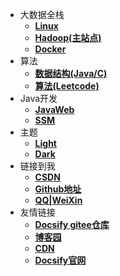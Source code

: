 <!-- _navbar.md -->
* 大数据全栈
  * [**Linux**](http://120.53.89.168:114/index.html)
  * [**Hadoop(主站点)**](http://120.53.89.168:115/index.html)
  * [**Docker**](http://120.53.89.168:116/index.html)
* 算法
  * [**数据结构(Java/C)**](http://120.53.89.168:131/index.html)
  * [**算法(Leetcode)**](http://120.53.89.168:132/index.html)
* Java开发
  * [**JavaWeb**](http://120.53.89.168:151/index.html)
  * [**SSM**](http://120.53.89.168:152/index.html)
* 主题
  * [**Light**](http://120.53.89.168:132/index.html)
  * [**Dark**](http://120.53.89.168:132/dark.html)
* 链接到我
  * [**CSDN**](https://blog.csdn.net/m0_73849311?type=blog)
  * [**Github地址**](https://github.com/shenjianZ/)
  * [**QQ|WeiXin**](http://120.53.89.168/images/contactme.jpg)
* 友情链接
  * [**Docsify gitee仓库**](https://librarycodes.gitee.io/docsify-plus)
  * [**博客园**](https://www.cnblogs.com)
  * [**CDN**](https://www.jsdelivr.com/)
  * [**Docsify官网**](https://docsify.js.org/#/)
  


	